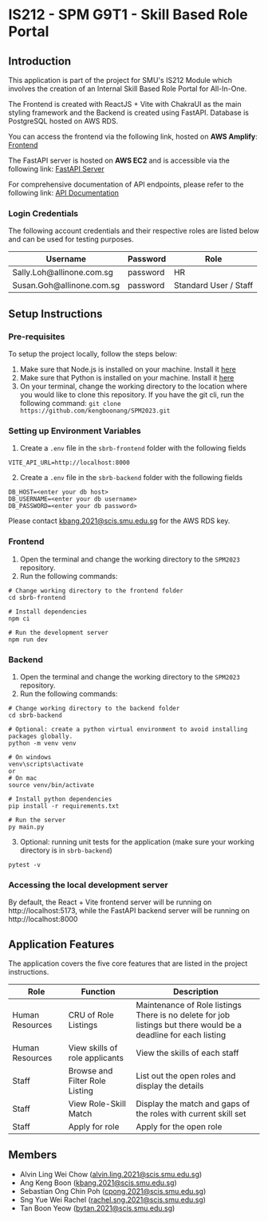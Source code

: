 # IS212 - SPM G9T1 - Skill Based Role Portal

## Introduction

This application is part of the project for SMU's IS212 Module which involves the creation of an Internal Skill Based Role Portal for All-In-One.

The Frontend is created with ReactJS + Vite with ChakraUI as the main styling framework and the Backend is created using FastAPI. Database is PostgreSQL hosted on AWS RDS.

You can access the frontend via the following link, hosted on **AWS Amplify**: [Frontend](https://main.d2dx3el4befds9.amplifyapp.com)

The FastAPI server is hosted on **AWS EC2** and is accessible via the following link: [FastAPI Server](https://5780jtn894.execute-api.us-east-1.amazonaws.com/v1)  

For comprehensive documentation of API endpoints, please refer to the following link: [API Documentation](http://54.82.236.192:8000/docs)

### Login Credentials

The following account credentials and their respective roles are listed below and can be used for testing purposes.

<table>
    <thead>
        <tr>
            <th>Username</th>
            <th>Password</th>
            <th>Role</th>
        </tr>
    </thead>
    <tbody>
        <tr>
            <td>Sally.Loh@allinone.com.sg</td>
            <td>password</td>
            <td>HR</td>
        </tr>
        <tr>
            <td>Susan.Goh@allinone.com.sg</td>
            <td>password</td>
            <td>Standard User / Staff</td>
        </tr>
    </tbody>
</table>

## Setup Instructions

### Pre-requisites

To setup the project locally, follow the steps below:

1. Make sure that Node.js is installed on your machine. Install it [here](https://nodejs.org/en/download)
2. Make sure that Python is installed on your machine. Install it [here](https://www.python.org/downloads)
3. On your terminal, change the working directory to the location where you would like to clone this repository. If you have the git cli, run the following command: `git clone https://github.com/kengboonang/SPM2023.git`

### Setting up Environment Variables

1. Create a `.env` file in the `sbrb-frontend` folder with the following fields

```
VITE_API_URL=http://localhost:8000
```

2. Create a `.env` file in the `sbrb-backend` folder with the following fields

```
DB_HOST=<enter your db host>
DB_USERNAME=<enter your db username>
DB_PASSWORD=<enter your db password>
```

Please contact kbang.2021@scis.smu.edu.sg for the AWS RDS key.

### Frontend

1. Open the terminal and change the working directory to the `SPM2023` repository.
2. Run the following commands:

```
# Change working directory to the frontend folder
cd sbrb-frontend

# Install dependencies
npm ci

# Run the development server
npm run dev
```

### Backend

1. Open the terminal and change the working directory to the `SPM2023` repository.
2. Run the following commands:

```
# Change working directory to the backend folder
cd sbrb-backend

# Optional: create a python virtual environment to avoid installing packages globally.
python -m venv venv

# On windows
venv\scripts\activate
or
# On mac
source venv/bin/activate

# Install python dependencies
pip install -r requirements.txt

# Run the server
py main.py
```

3. Optional: running unit tests for the application (make sure your working directory is in `sbrb-backend`)

```
pytest -v
```

### Accessing the local development server

By default, the React + Vite frontend server will be running on http://localhost:5173, while the FastAPI backend server will be running on http://localhost:8000

## Application Features

The application covers the five core features that are listed in the project instructions.

<table>
    <thead>
        <tr>
            <th>Role</th>
            <th>Function</th>
            <th>Description</th>
        </tr>
    </thead>
    <tbody>
        <tr>
            <td>Human Resources</td>
            <td>CRU of Role Listings</td>
            <td>Maintenance of Role listings<br/>There is no delete for job listings but there would be a deadline for each listing</td>
        </tr>
        <tr>
            <td>Human Resources</td>
            <td>View skills of role applicants</td>
            <td>View the skills of each staff</td>
        </tr>
        <tr>
            <td>Staff</td>
            <td>Browse and Filter Role Listing</td>
            <td>List out the open roles and display the details</td>
        </tr>
        <tr>
            <td>Staff</td>
            <td>View Role-Skill Match</td>
            <td>Display the match and gaps of the roles with current skill set</td>
        </tr>
        <tr>
            <td>Staff</td>
            <td>Apply for role</td>
            <td>Apply for the open role</td>
        </tr>
    </tbody>
</table>

## Members

- Alvin Ling Wei Chow (alvin.ling.2021@scis.smu.edu.sg)
- Ang Keng Boon (kbang.2021@scis.smu.edu.sg)
- Sebastian Ong Chin Poh (cpong.2021@scis.smu.edu.sg)
- Sng Yue Wei Rachel (rachel.sng.2021@scis.smu.edu.sg)
- Tan Boon Yeow (bytan.2021@scis.smu.edu.sg)
